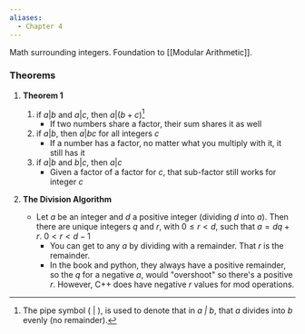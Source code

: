```yaml
---
aliases:
  - Chapter 4
---
```

Math surrounding integers. Foundation to [[Modular Arithmetic]].

### Theorems
1. **Theorem 1**
	1. if $a | b$ and $a | c$, then $a | (b+c)$[^1]
		- If two numbers share a factor, their sum shares it as well
	2. if $a | b$, then $a | bc$ for all integers $c$
		- If a number has a factor, no matter what you multiply with it, it still has it
	3. if $a | b$ and $b | c$, then $a | c$
		- Given a factor of a factor for $c$, that sub-factor still works for integer $c$
	
2. **The Division Algorithm**
	- Let $a$ be an integer and $d$ a positive integer (dividing $d$ into $a$). Then there are unique integers $q$ and $r$, with $0 \leq r < d$, such that $a = dq + r$.
	  $0 < r < d - 1$  
		- You can get to any $a$ by dividing with a remainder. That $r$ is the remainder.
		- In the book and python, they always have a positive remainder, so the $q$ for a negative $a$, would "overshoot" so there's a positive $r$. However, C++ does have negative $r$ values for mod operations.


[^1]:  The pipe symbol ( | ), is used to denote that in *a | b*, that *a* divides into *b* evenly (no remainder).
